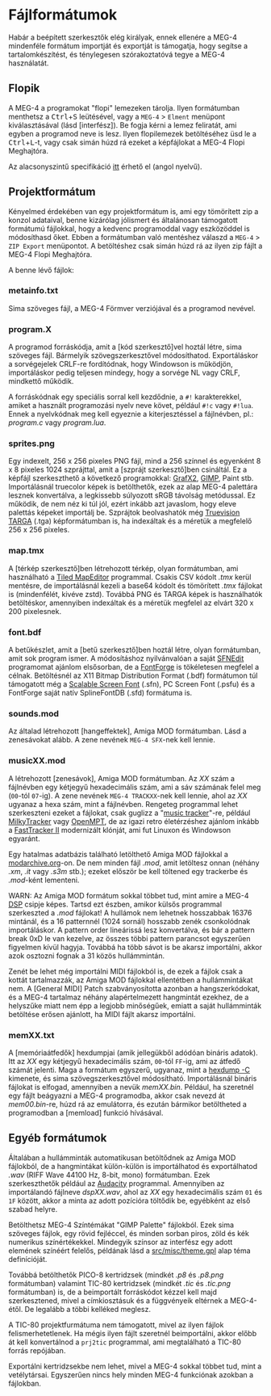 Fájlformátumok
==============

Habár a beépített szerkesztők elég királyak, ennek ellenére a MEG-4 mindenféle formátum importját és exportját is támogatja,
hogy segítse a tartalomkészítést, és ténylegesen szórakoztatóvá tegye a MEG-4 használatát.

Flopik
------

A MEG-4 a programokat "flopi" lemezeken tárolja. Ilyen formátumban menthetsz a <kbd>Ctrl</kbd>+<kbd>S</kbd> leütésével, vagy
a `MEG-4` > `Elment` menüpont kiválasztásával (lásd [interfész]). Be fogja kérni a lemez feliratát, ami egyben a programod neve
is lesz. Ilyen flopilemezek betöltéséhez üsd le a <kbd>Ctrl</kbd>+<kbd>L</kbd>-t, vagy csak simán húzd rá ezeket a képfájlokat a
MEG-4 Flopi Meghajtóra.

Az alacsonyszintű specifikáció [itt](https://gitlab.com/bztsrc/meg4/blob/main/docs/floppy.md) érhető el (angol nyelvű).

Projektformátum
---------------

Kényelmed érdekében van egy projektformátum is, ami egy tömörített zip a konzol adataival, benne kizárólag jólismert és
általánosan támogatott formátumú fájlokkal, hogy a kedvenc programoddal vagy eszközöddel is módosíthasd őket. Ebben a formátumban
való mentéshez válaszd a `MEG-4` > `ZIP Export` menüpontot. A betöltéshez csak simán húzd rá az ilyen zip fájlt a MEG-4 Flopi
Meghajtóra.

A benne lévő fájlok:

### metainfo.txt

Sima szöveges fájl, a MEG-4 Förmver verziójával és a programod nevével.

### program.X

A programod forráskódja, amit a [kód szerkesztő]vel hoztál létre, sima szöveges fájl. Bármelyik szövegszerkesztővel módosíthatod.
Exportáláskor a sorvégejelek CRLF-re fordítódnak, hogy Windowson is működjön, importáláskor pedig teljesen mindegy, hogy a sorvége
NL vagy CRLF, mindkettő működik.

A forráskódnak egy speciális sorral kell kezdődnie, a `#!` karakterekkel, amiket a használt programozási nyelv neve követ, például
`#!c` vagy `#!lua`. Ennek a nyelvkódnak meg kell egyeznie a kiterjesztéssel a fájlnévben, pl.: *program.c* vagy *program.lua*.

### sprites.png

Egy indexelt, 256 x 256 pixeles PNG fájl, mind a 256 színnel és egyenként 8 x 8 pixeles 1024 szprájttal, amit a
[szprájt szerkesztő]ben csináltál. Ez a képfájl szerkeszthető a következő programokkal: [GrafX2](http://grafx2.chez.com),
[GIMP](https://www.gimp.org), Paint stb. Importálásnál truecolor képek is betölthetők, ezek az alap MEG-4 palettára lesznek
konvertálva, a legkissebb súlyozott sRGB távolság metódussal. Ez működik, de nem néz ki túl jól, ezért inkább azt javaslom, hogy
eleve palettás képeket importálj be. Szprájtok beolvashatók még [Truevision TARGA](http://www.gamers.org/dEngine/quake3.TGA.txt)
(.tga) képformátumban is, ha indexáltak és a méretük a megfelelő 256 x 256 pixeles.

### map.tmx

A [térkép szerkesztő]ben létrehozott térkép, olyan formátumban, ami használható a [Tiled MapEditor](https://www.mapeditor.org)
programmal. Csakis CSV kódolt *.tmx* kerül mentésre, de importálásnál kezeli a base64 kódolt és tömörített *.tmx* fájlokat is
(mindenfélét, kivéve zstd). Továbbá PNG és TARGA képek is használhatók betöltéskor, amennyiben indexáltak és a méretük megfelel
az elvárt 320 x 200 pixelesnek.

### font.bdf

A betűkészlet, amit a [betű szerkesztő]ben hoztál létre, olyan formátumban, amit sok program ismer. A módosításhoz nyilvánvalóan
a saját [SFNEdit](https://gitlab.com/bztsrc/scalable-font2) programomat ajánlom elsősorban, de a [FontForge](https://fontforge.org)
is tökéletesen megfelel a célnak. Betöltésnél az X11 Bitmap Distribution Format (.bdf) formátumon túl támogatott még a
[Scalable Screen Font](https://gitlab.com/bztsrc/scalable-font2/blob/master/docs/sfn_format.md) (.sfn),
PC Screen Font (.psfu) és a FontForge saját natív SplineFontDB (.sfd) formátuma is.

### sounds.mod

Az általad létrehozott [hangeffektek], Amiga MOD formátumban. Lásd a zenesávokat alább. A zene nevének `MEG-4 SFX`-nek kell lennie.

### musicXX.mod

A létrehozott [zenesávok], Amiga MOD formátumban. Az *XX* szám a fájlnévben egy kétjegyű hexadecimális szám, ami a sáv számának
felel meg (`00`-tól `07`-ig). A zene nevének `MEG-4 TRACKXX`-nek kell lennie, ahol az *XX* ugyanaz a hexa szám, mint a fájlnévben.
Rengeteg programmal lehet szerkeszteni ezeket a fájlokat, csak guglizz a "[music tracker](https://en.wikipedia.org/wiki/Music_tracker)"-re,
például [MilkyTracker](https://milkytracker.org) vagy [OpenMPT](https://openmpt.org), de az igazi retro életérzéshez ajánlom
inkább a [FastTracker II](https://github.com/8bitbubsy/ft2-clone) modernizált klónját, ami fut Linuxon és Windowson egyaránt.

Egy hatalmas adatbázis található letölthető Amiga MOD fájlokkal a [modarchive.org](https://modarchive.org)-on. De nem minden fájl
*.mod*, amit letöltesz onnan (néhány *.xm*, *.it* vagy *.s3m* stb.); ezeket először be kell töltened egy trackerbe és *.mod*-ként
lementeni.

WARN: Az Amiga MOD formátum sokkal többet tud, mint amire a MEG-4 [DSP](#digitalis_szignalfeldolgozo_processzor) csipje képes.
Tartsd ezt észben, amikor külsős programmal szerkeszted a *.mod* fájlokat! A hullámok nem lehetnek hosszabbak 16376 mintánál,
és a 16 patternnél (1024 sornál) hosszabb zenék csonkolódnak importáláskor. A pattern order lineárissá lesz konvertálva, és bár a
pattern break 0xD le van kezelve, az összes többi pattern parancsot egyszerűen figyelmen kívül hagyja. Továbbá ha több sávot is be
akarsz importálni, akkor azok osztozni fognak a 31 közös hullámmintán.

Zenét be lehet még importálni MIDI fájlokból is, de ezek a fájlok csak a kottát tartalmazzák, az Amiga MOD fájlokkal ellentétben a
hullámmintákat nem. A [General MIDI] Patch szabványosította azonban a hangszerkódokat, és a MEG-4 tartalmaz néhány alapértelmezett
hangmintát ezekhez, de a helyszűke miatt nem épp a legjobb minőségűek, emiatt a saját hullámminták betöltése erősen ajánlott, ha
MIDI fájlt akarsz importálni.

### memXX.txt

A [memóriaátfedők] hexdumpjai (amik jellegükből adódóan bináris adatok). Itt az *XX* egy kétjegyű hexadecimális szám, `00`-tól
`FF`-ig, ami az átfedő számát jelenti. Maga a formátum egyszerű, ugyanaz, mint a [hexdump -C](https://en.wikipedia.org/wiki/Hex_dump)
kimenete, és sima szövegszerkesztővel módosítható. Importálásnál bináris fájlokat is elfogad, amennyiben a nevük *memXX.bin*.
Például, ha szeretnél egy fájlt beágyazni a MEG-4 programodba, akkor csak nevezd át *mem00.bin*-re, húzd rá az emulátorra, és
ezután bármikor betöltheted a programodban a [memload] funkció hívásával.

Egyéb formátumok
----------------

Általában a hullámminták automatikusan betöltődnek az Amiga MOD fájlokból, de a hangmintákat külön-külön is importálhatod és
exportálhatod *.wav* (RIFF Wave 44100 Hz, 8-bit, mono) formátumban. Ezek szerkeszthetők például az [Audacity](https://www.audacityteam.org)
programmal. Amennyiben az importálandó fájlneve *dspXX.wav*, ahol az *XX* egy hexadecimális szám `01` és `1F` között, akkor a
minta az adott pozícióra töltődik be, egyébként az első szabad helyre.

Betölthetsz MEG-4 Színtémákat "GIMP Palette" fájlokból. Ezek sima szöveges fájlok, egy rövid fejléccel, és minden sorban piros,
zöld és kék numerikus színértékekkel. Mindegyik színsor az interfész egy adott elemének színéért felelős, példának lásd a
[src/misc/theme.gpl](https://gitlab.com/bztsrc/meg4/blob/main/src/misc/theme.gpl) alap téma definícióját.

Továbbá betölthetők PICO-8 kertridzsek (mindkét *.p8* és *.p8.png* formátumban) valamint TIC-80 kertridzsek (mindkét *.tic* és
*.tic.png* formátumban) is, de a beimportált forráskódot kézzel kell majd szerkesztened, mivel a címkiosztásuk és a függvényeik
eltérnek a MEG-4-étől. De legalább a többi kelléked meglesz.

A TIC-80 projektfurmátuma nem támogatott, mivel az ilyen fájlok felismerhetetlenek. Ha mégis ilyen fájlt szeretnél beimportálni,
akkor előbb át kell konvertálnod a `prj2tic` programmal, ami megtalálható a TIC-80 forrás repójában.

Exportálni kertridzsekbe nem lehet, mivel a MEG-4 sokkal többet tud, mint a vetélytársai. Egyszerűen nincs hely minden MEG-4
funkciónak azokban a fájlokban.
